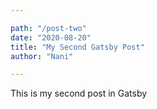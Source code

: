 ```yaml
---

path: "/post-two"
date: "2020-08-20"
title: "My Second Gatsby Post"
author: "Nani"

---
```


This is my second post in Gatsby